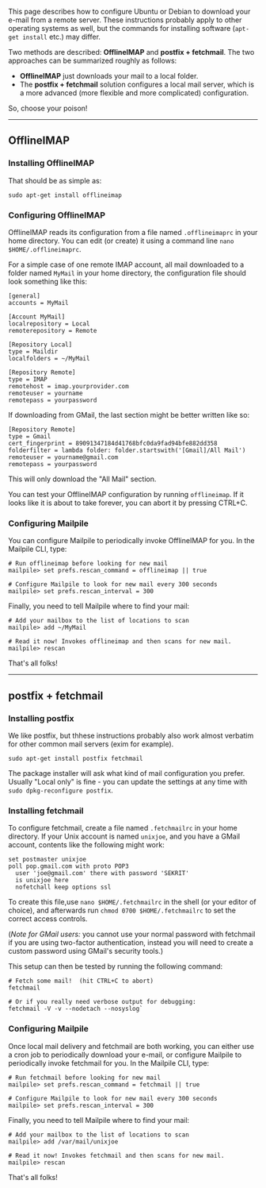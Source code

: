 This page describes how to configure Ubuntu or Debian to download your
e-mail from a remote server. These instructions probably apply to other
operating systems as well, but the commands for installing software
(`apt-get install` etc.) may differ.

Two methods are described: **OfflineIMAP** and **postfix + fetchmail**.
The two approaches can be summarized roughly as follows:

* **OfflineIMAP** just downloads your mail to a local folder.
* The **postfix + fetchmail** solution configures a local mail server,
  which is a more advanced (more flexible and more complicated)
  configuration.

So, choose your poison!

--------------------------------------------------------------------

## OfflineIMAP

### Installing OfflineIMAP

That should be as simple as:

    sudo apt-get install offlineimap

### Configuring OfflineIMAP

OfflineIMAP reads its configuration from a file named `.offlineimaprc` in
your home directory. You can edit (or create) it using a command line
`nano $HOME/.offlineimaprc`.

For a simple case of one remote IMAP account, all mail downloaded to a
folder named `MyMail` in your home directory, the configuration file
should look something like this:

    [general]
    accounts = MyMail

    [Account MyMail]
    localrepository = Local
    remoterepository = Remote

    [Repository Local]
    type = Maildir
    localfolders = ~/MyMail

    [Repository Remote]
    type = IMAP
    remotehost = imap.yourprovider.com
    remoteuser = yourname
    remotepass = yourpassword

If downloading from GMail, the last section might be better written like so:

    [Repository Remote]
    type = Gmail
    cert_fingerprint = 89091347184d41768bfc0da9fad94bfe882dd358
    folderfilter = lambda folder: folder.startswith('[Gmail]/All Mail')
    remoteuser = yourname@gmail.com
    remotepass = yourpassword

This will only download the "All Mail" section.

You can test your OfflineIMAP configuration by running `offlineimap`. If it
looks like it is about to take forever, you can abort it by pressing CTRL+C.

### Configuring Mailpile

You can configure Mailpile to periodically invoke OfflineIMAP for
you. In the Mailpile CLI, type:

    # Run offlineimap before looking for new mail
    mailpile> set prefs.rescan_command = offlineimap || true

    # Configure Mailpile to look for new mail every 300 seconds
    mailpile> set prefs.rescan_interval = 300

Finally, you need to tell Mailpile where to find your mail:

    # Add your mailbox to the list of locations to scan
    mailpile> add ~/MyMail

    # Read it now! Invokes offlineimap and then scans for new mail.
    mailpile> rescan

That's all folks!


--------------------------------------------------------------------

## postfix + fetchmail

### Installing postfix

We like postfix, but thhese instructions probably also work almost
verbatim for other common mail servers (exim for example).

    sudo apt-get install postfix fetchmail

The package installer will ask what kind of mail configuration you
prefer. Usually "Local only" is fine - you can update the settings at
any time with `sudo dpkg-reconfigure postfix`.


### Installing fetchmail

To configure fetchmail, create a file named `.fetchmailrc` in your
home directory. If your Unix account is named `unixjoe`, and you have
a GMail account, contents like the following might work:

    set postmaster unixjoe
    poll pop.gmail.com with proto POP3
      user 'joe@gmail.com' there with password 'SEKRIT'
      is unixjoe here
      nofetchall keep options ssl

To create this file,use `nano $HOME/.fetchmailrc` in the shell (or your
editor of choice), and afterwards run `chmod 0700 $HOME/.fetchmailrc` to
set the correct access controls.

(*Note for GMail users:* you cannot use your normal password with
fetchmail if you are using two-factor authentication, instead you
will need to create a custom password using GMail's security
tools.)

This setup can then be tested by running the following command:

    # Fetch some mail!  (hit CTRL+C to abort)
    fetchmail

    # Or if you really need verbose output for debugging:
    fetchmail -V -v --nodetach --nosyslog`


### Configuring Mailpile

Once local mail delivery and fetchmail are both working, you can either use
a cron job to periodically download your e-mail, or configure Mailpile to
periodically invoke fetchmail for you. In the Mailpile CLI, type:

    # Run fetchmail before looking for new mail
    mailpile> set prefs.rescan_command = fetchmail || true

    # Configure Mailpile to look for new mail every 300 seconds
    mailpile> set prefs.rescan_interval = 300

Finally, you need to tell Mailpile where to find your mail:

    # Add your mailbox to the list of locations to scan
    mailpile> add /var/mail/unixjoe

    # Read it now! Invokes fetchmail and then scans for new mail.
    mailpile> rescan

That's all folks!